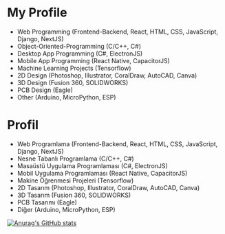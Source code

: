 # My Profile

- Web Programming (Frontend-Backend, React, HTML, CSS, JavaScript, Django, NextJS)
- Object-Oriented-Programming (C/C++, C#) 
- Desktop App Programming (C#, ElectronJS)
- Mobile App Programming (React Native, CapacitorJS)
- Machine Learning Projects (Tensorflow)
- 2D Design (Photoshop, Illustrator, CoralDraw, AutoCAD, Canva)
- 3D Design (Fusion 360, SOLIDWORKS)
- PCB Design (Eagle)
- Other (Arduino, MicroPython, ESP)

# Profil

- Web Programlama (Frontend-Backend, React, HTML, CSS, JavaScript, Django, NextJS)
- Nesne Tabanlı Programlama (C/C++, C#) 
- Masaüstü Uygulama Programlaması (C#, ElectronJS)
- Mobil Uygulama Programlaması (React Native, CapacitorJS)
- Makine Öğrenmesi Projeleri (Tensorflow)
- 2D Tasarım (Photoshop, Illustrator, CoralDraw, AutoCAD, Canva)
- 3D Tasarım (Fusion 360, SOLIDWORKS)
- PCB Tasarımı (Eagle)
- Diğer (Arduino, MicroPython, ESP)


[![Anurag's GitHub stats](https://github-readme-stats.vercel.app/api?username=Floodinatorr&show_icons=true&theme=dark#gh-dark-mode-only)](https://github.com/anuraghazra/github-readme-stats#gh-dark-mode-only)
